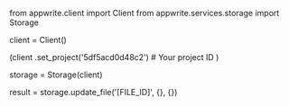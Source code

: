 from appwrite.client import Client
from appwrite.services.storage import Storage

client = Client()

(client
  .set_project('5df5acd0d48c2') # Your project ID
)

storage = Storage(client)

result = storage.update_file('[FILE_ID]', {}, {})
